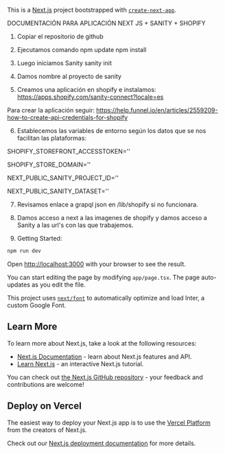 This is a [Next.js](https://nextjs.org/) project bootstrapped with [`create-next-app`](https://github.com/vercel/next.js/tree/canary/packages/create-next-app).

DOCUMENTACIÓN PARA APLICACIÓN NEXT JS + SANITY + SHOPIFY

1. Copiar el repositorio de github

2. Ejecutamos comando
npm update
npm install

3. Luego iniciamos Sanity
sanity init

4. Damos nombre al proyecto de sanity

5. Creamos una aplicación en shopify e instalamos:
https://apps.shopify.com/sanity-connect?locale=es

Para crear la aplicación seguir: https://help.funnel.io/en/articles/2559209-how-to-create-api-credentials-for-shopify

6. Establecemos las variables de entorno según los datos que se nos facilitan las plataformas:

SHOPIFY_STOREFRONT_ACCESSTOKEN=''

SHOPIFY_STORE_DOMAIN=''

NEXT_PUBLIC_SANITY_PROJECT_ID=''

NEXT_PUBLIC_SANITY_DATASET=''

7. Revisamos enlace a grapql json en /lib/shopify si no funcionara.

8. Damos acceso a next a las imagenes de shopify y damos acceso a Sanity a las url's con las que trabajemos.


9. Getting Started:

```bash
npm run dev
```

Open [http://localhost:3000](http://localhost:3000) with your browser to see the result.

You can start editing the page by modifying `app/page.tsx`. The page auto-updates as you edit the file.

This project uses [`next/font`](https://nextjs.org/docs/basic-features/font-optimization) to automatically optimize and load Inter, a custom Google Font.

## Learn More

To learn more about Next.js, take a look at the following resources:

- [Next.js Documentation](https://nextjs.org/docs) - learn about Next.js features and API.
- [Learn Next.js](https://nextjs.org/learn) - an interactive Next.js tutorial.

You can check out [the Next.js GitHub repository](https://github.com/vercel/next.js/) - your feedback and contributions are welcome!

## Deploy on Vercel

The easiest way to deploy your Next.js app is to use the [Vercel Platform](https://vercel.com/new?utm_medium=default-template&filter=next.js&utm_source=create-next-app&utm_campaign=create-next-app-readme) from the creators of Next.js.

Check out our [Next.js deployment documentation](https://nextjs.org/docs/deployment) for more details.
